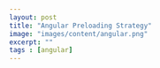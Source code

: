 ```yaml
---
layout: post
title: "Angular Preloading Strategy"
image: "images/content/angular.png"
excerpt: "" 
tags : [angular]
---
```


